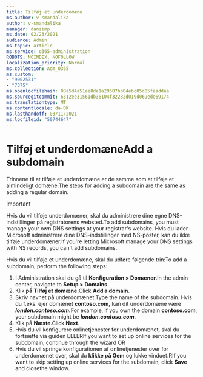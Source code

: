 ```yaml
---
title: Tilføj et underdomæne
ms.author: v-smandalika
author: v-smandalika
manager: dansimp
ms.date: 02/23/2021
audience: Admin
ms.topic: article
ms.service: o365-administration
ROBOTS: NOINDEX, NOFOLLOW
localization_priority: Normal
ms.collection: Adm_O365
ms.custom:
- "9002531"
- "7375"
ms.openlocfilehash: 08a5d4a51ee8de1a29607bb04ebc05d85faaddaa
ms.sourcegitcommit: 6312ee31561db36104f32282d019d069ede69174
ms.translationtype: MT
ms.contentlocale: da-DK
ms.lasthandoff: 03/11/2021
ms.locfileid: "50744647"
---
```

# <a name="add-a-subdomain"></a><span data-ttu-id="0c6d5-102">Tilføj et underdomæne</span><span class="sxs-lookup"><span data-stu-id="0c6d5-102">Add a subdomain</span></span>

<span data-ttu-id="0c6d5-103">Trinnene til at tilføje et underdomæne er de samme som at tilføje et almindeligt domæne.</span><span class="sxs-lookup"><span data-stu-id="0c6d5-103">The steps for adding a subdomain are the same as adding a regular domain.</span></span> 

> [!IMPORTANT]
> <span data-ttu-id="0c6d5-104">Hvis du vil tilføje underdomæner, skal du administrere dine egne DNS-indstillinger på registratorens websted.</span><span class="sxs-lookup"><span data-stu-id="0c6d5-104">To add subdomains, you must manage your own DNS settings at your registrar's website.</span></span> <span data-ttu-id="0c6d5-105">Hvis du lader Microsoft administrere dine DNS-indstillinger med NS-poster, kan du ikke tilføje underdomæner.</span><span class="sxs-lookup"><span data-stu-id="0c6d5-105">If you're letting Microsoft manage your DNS settings with NS records, you can't add subdomains.</span></span> 

<span data-ttu-id="0c6d5-106">Hvis du vil tilføje et underdomæne, skal du udføre følgende trin:</span><span class="sxs-lookup"><span data-stu-id="0c6d5-106">To add a subdomain, perform the following steps:</span></span>

1. <span data-ttu-id="0c6d5-107">I Administration skal du gå til **Konfiguration > Domæner.**</span><span class="sxs-lookup"><span data-stu-id="0c6d5-107">In the admin center, navigate to **Setup > Domains**.</span></span>
2. <span data-ttu-id="0c6d5-108">Klik **på Tilføj et domæne.**</span><span class="sxs-lookup"><span data-stu-id="0c6d5-108">Click **Add a domain**.</span></span>
3. <span data-ttu-id="0c6d5-109">Skriv navnet på underdomænet.</span><span class="sxs-lookup"><span data-stu-id="0c6d5-109">Type the name of the subdomain.</span></span> <span data-ttu-id="0c6d5-110">Hvis du f.eks. ejer domænet **contoso.com,** kan dit underdomæne være **_london.contoso.com._**</span><span class="sxs-lookup"><span data-stu-id="0c6d5-110">For example, if you own the domain **contoso.com**, your subdomain might be **_london.contoso.com_**.</span></span>
4. <span data-ttu-id="0c6d5-111">Klik på **Næste**.</span><span class="sxs-lookup"><span data-stu-id="0c6d5-111">Click **Next**.</span></span>
5. <span data-ttu-id="0c6d5-112">Hvis du vil konfigurere onlinetjenester for underdomænet, skal du fortsætte via guiden ELLER</span><span class="sxs-lookup"><span data-stu-id="0c6d5-112">If you want to set up online services for the subdomain, continue through the wizard OR</span></span>
6. <span data-ttu-id="0c6d5-113">Hvis du vil springe konfigurationen af onlinetjenester over for underdomænet over, skal du **klikke på Gem** og lukke vinduet.</span><span class="sxs-lookup"><span data-stu-id="0c6d5-113">RIf you want to skip setting up online services for the subdomain, click **Save** and closethe window.</span></span>

